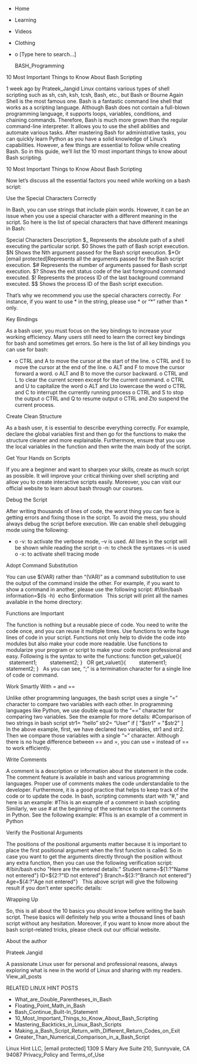 





















































* Home
* Learning
* Videos
* Clothing
*
  o [Type here to search...]


   BASH_Programming


10 Most Important Things to Know About Bash Scripting

1 week ago
by Prateek_Jangid
Linux contains various types of shell scripting such as sh, csh, ksh, tcsh,
Bash, etc., but Bash or Bourne Again Shell is the most famous one. Bash is a
fantastic command line shell that works as a scripting language. Although Bash
does not contain a full-blown programming language, it supports loops,
variables, conditions, and chaining commands. Therefore, Bash is much more
grown than the regular command-line interpreter.
It allows you to use the shell abilities and automate various tasks. After
mastering Bash for administrative tasks, you can quickly learn Python as you
have a solid knowledge of Linux’s capabilities. However, a few things are
essential to follow while creating Bash. So in this guide, we’ll list the 10
most important things to know about Bash scripting.

10 Most Important Things to Know About Bash Scripting

Now let’s discuss all the essential factors you need while working on a bash
script:

Use the Special Characters Correctly

In Bash, you can use strings that include plain words. However, it can be an
issue when you use a special character with a different meaning in the script.
So here is the list of special characters that have different meanings in Bash:

Special Characters     Description
$_                     Represents the absolute path of a shell executing the
                       particular script.
$0                     Shows the path of Bash script execution.
$N                     Shows the Nth argument passed for the Bash script
                       execution.
$*Or [email protected]Represents all the arguments passed for the Bash script
                       execution.
$#                     Represents the number of arguments passed for Bash
                       script execution.
$?                     Shows the exit status code of the last foreground
                       command executed.
$!                     Represents the process ID of the last background command
                       executed.
$$                     Shows the process ID of the Bash script execution.

That’s why we recommend you use the special characters correctly. For instance,
if you want to use * in the string, please use \* or “*” rather than * only.

Key Bindings

As a bash user, you must focus on the key bindings to increase your working
efficiency. Many users still need to learn the correct key bindings for bash
and sometimes get errors. So here is the list of all key bindings you can use
for bash:

*
  o CTRL and A to move the cursor at the start of the line.
  o CTRL and E to move the cursor at the end of the line.
  o ALT and F to move the cursor forward a word.
  o ALT and B to move the cursor backward.
  o CTRL and L to clear the current screen except for the current command.
  o CTRL and U to capitalize the word
  o ALT and Lto lowercase the word
  o CTRL and C to interrupt the currently running process
  o CTRL and S to stop the output
  o CTRL and Q to resume output
  o CTRL and Zto suspend the current process.



Create Clean Structure

As a bash user, it is essential to describe everything correctly. For example,
declare the global variables first and then go for the functions to make the
structure cleaner and more explainable. Furthermore, ensure that you use the
local variables in the function and then write the main body of the script.

Get Your Hands on Scripts

If you are a beginner and want to sharpen your skills, create as much script as
possible. It will improve your critical thinking over shell scripting and allow
you to create interactive scripts easily. Moreover, you can visit our official
website to learn about bash through our courses.

Debug the Script

After writing thousands of lines of code, the worst thing you can face is
getting errors and fixing those in the script. To avoid the mess, you should
always debug the script before execution. We can enable shell debugging mode
using the following:

*
  o -v: to activate the verbose mode, –v is used. All lines in the script will
    be shown while reading the script
  o -n: to check the syntaxes –n is used
  o -x: to activate shell tracing mode



Adopt Command Substitution

You can use $(VAR) rather than “(VAR)” as a command substitution to use the
output of the command inside the other. For example, if you want to  show a
command in another, please use the following script:
#!/bin/bash
information=$(ls -h)
 echo $information
 
This script will print all the names available in the home directory:

Functions are Important

The function is nothing but a reusable piece of code. You need to write the
code once, and you can reuse it multiple times. Use functions to write huge
lines of code in your script. Functions not only help to divide the code into
modules but also make your code more readable. Use functions to modularize your
program or script to make your code more professional and easy. Following is
the syntax to write the functions:
function get_value(){
        statement1;
        statement2;
}
 
OR
get_valuet(){
        statement1;
        statement2;
}
 
As you can see, “;” is a termination character for a single line of code or
command.

Work Smartly With = and ==

Unlike other programming languages, the bash script uses a single “=” character
to compare two variables with each other. In programming languages like Python,
we use double equal to the “==” character for comparing two variables. See the
example for more details:
#Comparison of two strings in bash script
str1= “hello”
str2= “User”
if [ "$str1" = "$str2" ]
 
In the above example, first, we have declared two variables, str1 and str2.
Then we compare those variables with a single “=” character. Although there is
no huge difference between == and =, you can use = instead of == to work
efficiently.

Write Comments

A comment is a description or information about the statement in the code. The
comment feature is available in bash and various programming languages. Proper
use of comments makes the code understandable to the developer. Furthermore, it
is a good practice that helps to keep track of the code or to update the code.
In bash, scripting comments start with “#,” and here is an example:
#This is an example of a comment in bash scripting
 
Similarly, we use # at the beginning of the sentence to start the comments in
Python. See the following example:
#This is an example of a comment in Python
 

Verify the Positional Arguments

The positions of the positional arguments matter because it is important to
place the first positional argument when the first function is called. So in
case you want to get the arguments directly through the position without any
extra function, then you can use the following verification script:
#/bin/bash
echo "Here are the entered details:"
Student name=${1:?"Name not entered"}
ID=${2:?"ID not entered"}
Branch=${3:?"Branch not entered"}
Age=${4:?"Age not entered"}
 
This above script will give the following result if you don’t enter specific
details:

Wrapping Up

So, this is all about the 10 basics you should know before writing the bash
script. These basics will definitely help you write a thousand lines of bash
script without any hesitation. Moreover, if you want to know more about the
bash script-related tricks, please check out our official website.


About the author


Prateek Jangid

A passionate Linux user for personal and professional reasons, always exploring
what is new in the world of Linux and sharing with my readers.
View_all_posts

RELATED LINUX HINT POSTS


* What_are_Double_Parentheses_in_Bash
* Floating_Point_Math_in_Bash
* Bash_Continue_Built-In_Statement
* 10_Most_Important_Things_to_Know_About_Bash_Scripting
* Mastering_Backticks_in_Linux_Bash_Scripts
* Making_a_Bash_Script_Return_with_Different_Return_Codes_on_Exit
* Greater_Than_Numerical_Comparison_in_a_Bash_Script

Linux Hint LLC, [email protected]
1309 S Mary Ave Suite 210, Sunnyvale, CA 94087
 Privacy_Policy and Terms_of_Use
